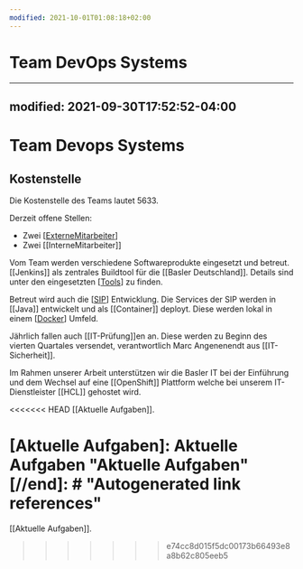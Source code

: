 ```yaml
---
modified: 2021-10-01T01:08:18+02:00
---
```


# Team DevOps Systems

---
modified: 2021-09-30T17:52:52-04:00
---

# Team Devops Systems

## Kostenstelle
Die Kostenstelle des Teams lautet 5633.

Derzeit offene Stellen:
- Zwei [[ExterneMitarbeiter]]
- Zwei [[InterneMitarbeiter]]


Vom Team werden verschiedene Softwareprodukte eingesetzt und betreut. [[Jenkins]] als zentrales Buildtool für die [[Basler Deutschland]]. Details sind unter den eingesetzten [[Tools]] zu finden.

Betreut wird auch die [[SIP]] Entwicklung. Die Services der SIP werden in [[Java]] entwickelt und als [[Container]] deployt. Diese werden lokal in einem [[Docker]] Umfeld.

Jährlich fallen auch [[IT-Prüfung]]en an. Diese werden zu Beginn des vierten Quartales versendet, verantwortlich Marc Angenenendt aus [[IT-Sicherheit]].

Im Rahmen unserer Arbeit unterstützen wir die Basler IT bei der Einführung und dem Wechsel auf eine [[OpenShift]] Plattform welche bei unserem IT-Dienstleister [[HCL]] gehostet wird.

<<<<<<< HEAD
[[Aktuelle Aufgaben]].

[//begin]: # "Autogenerated link references for markdown compatibility"
[ExterneMitarbeiter]: ExterneMitarbeiter "ExterneMitarbeiter"
[Tools]: Tools "Tools"
[SIP]: SIP "SIP"
[Docker]: ../Docker/Docker "Docker"
[Aktuelle Aufgaben]: Aktuelle Aufgaben "Aktuelle Aufgaben"
[//end]: # "Autogenerated link references"
=======
[[Aktuelle Aufgaben]].
>>>>>>> e74cc8d015f5dc00173b66493e8a8b62c805eeb5
